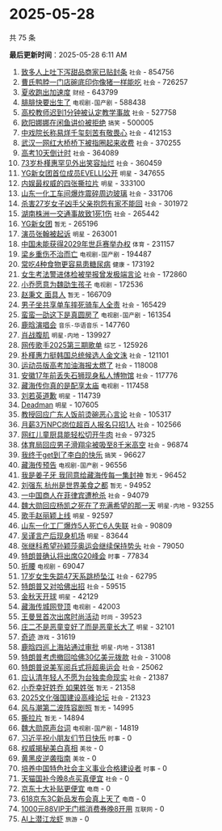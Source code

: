 # 2025-05-28

共 75 条


<!-- BEGIN -->

**最后更新时间**：2025-05-28 6:11 AM
1. [致多人上吐下泻甜品商家已贴封条](https://m.weibo.cn/search?containerid=100103type%3D1%26t%3D10%26q%3D%23%E8%87%B4%E5%A4%9A%E4%BA%BA%E4%B8%8A%E5%90%90%E4%B8%8B%E6%B3%BB%E7%94%9C%E5%93%81%E5%95%86%E5%AE%B6%E5%B7%B2%E8%B4%B4%E5%B0%81%E6%9D%A1%23&stream_entry_id=31&isnewpage=1&extparam=seat%3D1%26pos%3D0%26c_type%3D31%26lcate%3D5001%26stream_entry_id%3D31%26flag%3D1%26dgr%3D0%26realpos%3D1%26filter_type%3Drealtimehot%26q%3D%2523%25E8%2587%25B4%25E5%25A4%259A%25E4%25BA%25BA%25E4%25B8%258A%25E5%2590%2590%25E4%25B8%258B%25E6%25B3%25BB%25E7%2594%259C%25E5%2593%2581%25E5%2595%2586%25E5%25AE%25B6%25E5%25B7%25B2%25E8%25B4%25B4%25E5%25B0%2581%25E6%259D%25A1%2523%26cate%3D5001%26band_rank%3D1%26display_time%3D1748363730%26pre_seqid%3D17483637305600359759371) `社会` - 854756
2. [曹氏鸭脖一门店碗底印你像猪一样能吃](https://m.weibo.cn/search?containerid=100103type%3D1%26t%3D10%26q%3D%23%E6%9B%B9%E6%B0%8F%E9%B8%AD%E8%84%96%E4%B8%80%E9%97%A8%E5%BA%97%E7%A2%97%E5%BA%95%E5%8D%B0%E4%BD%A0%E5%83%8F%E7%8C%AA%E4%B8%80%E6%A0%B7%E8%83%BD%E5%90%83%23&stream_entry_id=31&isnewpage=1&extparam=seat%3D1%26pos%3D1%26c_type%3D31%26lcate%3D5001%26stream_entry_id%3D31%26flag%3D2%26dgr%3D0%26realpos%3D2%26filter_type%3Drealtimehot%26q%3D%2523%25E6%259B%25B9%25E6%25B0%258F%25E9%25B8%25AD%25E8%2584%2596%25E4%25B8%2580%25E9%2597%25A8%25E5%25BA%2597%25E7%25A2%2597%25E5%25BA%2595%25E5%258D%25B0%25E4%25BD%25A0%25E5%2583%258F%25E7%258C%25AA%25E4%25B8%2580%25E6%25A0%25B7%25E8%2583%25BD%25E5%2590%2583%2523%26cate%3D5001%26band_rank%3D2%26display_time%3D1748363730%26pre_seqid%3D17483637305600359759371) `社会` - 726257
3. [夏收跑出加速度](https://m.weibo.cn/search?containerid=100103type%3D1%26t%3D10%26q%3D%23%E5%A4%8F%E6%94%B6%E8%B7%91%E5%87%BA%E5%8A%A0%E9%80%9F%E5%BA%A6%23&stream_entry_id=31&isnewpage=1&extparam=seat%3D1%26pos%3D2%26c_type%3D31%26lcate%3D5001%26stream_entry_id%3D31%26flag%3D0%26dgr%3D0%26realpos%3D3%26filter_type%3Drealtimehot%26q%3D%2523%25E5%25A4%258F%25E6%2594%25B6%25E8%25B7%2591%25E5%2587%25BA%25E5%258A%25A0%25E9%2580%259F%25E5%25BA%25A6%2523%26cate%3D5001%26band_rank%3D3%26display_time%3D1748363730%26pre_seqid%3D17483637305600359759371) `财经` - 643799
4. [腓腓快要出生了](https://m.weibo.cn/search?containerid=100103type%3D1%26t%3D10%26q%3D%E8%85%93%E8%85%93%E5%BF%AB%E8%A6%81%E5%87%BA%E7%94%9F%E4%BA%86&stream_entry_id=31&isnewpage=1&extparam=seat%3D1%26pos%3D4%26c_type%3D31%26lcate%3D5001%26stream_entry_id%3D31%26flag%3D1%26dgr%3D0%26realpos%3D4%26filter_type%3Drealtimehot%26q%3D%25E8%2585%2593%25E8%2585%2593%25E5%25BF%25AB%25E8%25A6%2581%25E5%2587%25BA%25E7%2594%259F%25E4%25BA%2586%26cate%3D5001%26band_rank%3D4%26display_time%3D1748363730%26pre_seqid%3D17483637305600359759371) `电视剧-国产剧` - 588438
5. [高校教师迟到1分钟被认定教学事故](https://m.weibo.cn/search?containerid=100103type%3D1%26t%3D10%26q%3D%23%E9%AB%98%E6%A0%A1%E6%95%99%E5%B8%88%E8%BF%9F%E5%88%B01%E5%88%86%E9%92%9F%E8%A2%AB%E8%AE%A4%E5%AE%9A%E6%95%99%E5%AD%A6%E4%BA%8B%E6%95%85%23&stream_entry_id=31&isnewpage=1&extparam=seat%3D1%26pos%3D5%26c_type%3D31%26lcate%3D5001%26stream_entry_id%3D31%26flag%3D2%26dgr%3D0%26realpos%3D5%26filter_type%3Drealtimehot%26q%3D%2523%25E9%25AB%2598%25E6%25A0%25A1%25E6%2595%2599%25E5%25B8%2588%25E8%25BF%259F%25E5%2588%25B01%25E5%2588%2586%25E9%2592%259F%25E8%25A2%25AB%25E8%25AE%25A4%25E5%25AE%259A%25E6%2595%2599%25E5%25AD%25A6%25E4%25BA%258B%25E6%2595%2585%2523%26cate%3D5001%26band_rank%3D5%26display_time%3D1748363730%26pre_seqid%3D17483637305600359759371) `社会` - 527758
6. [欧阳娜娜在闲鱼讲价被拒绝](https://m.weibo.cn/search?containerid=100103type%3D1%26t%3D10%26q%3D%23%E6%AC%A7%E9%98%B3%E5%A8%9C%E5%A8%9C%E5%9C%A8%E9%97%B2%E9%B1%BC%E8%AE%B2%E4%BB%B7%E8%A2%AB%E6%8B%92%E7%BB%9D%23&stream_entry_id=31&isnewpage=1&extparam=seat%3D1%26pos%3D6%26c_type%3D31%26lcate%3D5001%26stream_entry_id%3D31%26flag%3D2%26dgr%3D0%26realpos%3D6%26filter_type%3Drealtimehot%26q%3D%2523%25E6%25AC%25A7%25E9%2598%25B3%25E5%25A8%259C%25E5%25A8%259C%25E5%259C%25A8%25E9%2597%25B2%25E9%25B1%25BC%25E8%25AE%25B2%25E4%25BB%25B7%25E8%25A2%25AB%25E6%258B%2592%25E7%25BB%259D%2523%26cate%3D5001%26band_rank%3D6%26display_time%3D1748363730%26pre_seqid%3D17483637305600359759371) `搞笑` - 500005
7. [中戏院长称易烊千玺刻苦有敬畏心](https://m.weibo.cn/search?containerid=100103type%3D1%26t%3D10%26q%3D%23%E4%B8%AD%E6%88%8F%E9%99%A2%E9%95%BF%E7%A7%B0%E6%98%93%E7%83%8A%E5%8D%83%E7%8E%BA%E5%88%BB%E8%8B%A6%E6%9C%89%E6%95%AC%E7%95%8F%E5%BF%83%23&stream_entry_id=31&isnewpage=1&extparam=seat%3D1%26pos%3D7%26c_type%3D31%26lcate%3D5001%26stream_entry_id%3D31%26flag%3D1%26dgr%3D0%26realpos%3D7%26filter_type%3Drealtimehot%26q%3D%2523%25E4%25B8%25AD%25E6%2588%258F%25E9%2599%25A2%25E9%2595%25BF%25E7%25A7%25B0%25E6%2598%2593%25E7%2583%258A%25E5%258D%2583%25E7%258E%25BA%25E5%2588%25BB%25E8%258B%25A6%25E6%259C%2589%25E6%2595%25AC%25E7%2595%258F%25E5%25BF%2583%2523%26cate%3D5001%26band_rank%3D7%26display_time%3D1748363730%26pre_seqid%3D17483637305600359759371) `社会` - 412153
8. [武汉一网红大桥桥下被指圈起来收费](https://m.weibo.cn/search?containerid=100103type%3D1%26t%3D10%26q%3D%23%E6%AD%A6%E6%B1%89%E4%B8%80%E7%BD%91%E7%BA%A2%E5%A4%A7%E6%A1%A5%E6%A1%A5%E4%B8%8B%E8%A2%AB%E6%8C%87%E5%9C%88%E8%B5%B7%E6%9D%A5%E6%94%B6%E8%B4%B9%23&stream_entry_id=31&isnewpage=1&extparam=seat%3D1%26pos%3D8%26c_type%3D31%26lcate%3D5001%26stream_entry_id%3D31%26flag%3D1%26dgr%3D0%26realpos%3D8%26filter_type%3Drealtimehot%26q%3D%2523%25E6%25AD%25A6%25E6%25B1%2589%25E4%25B8%2580%25E7%25BD%2591%25E7%25BA%25A2%25E5%25A4%25A7%25E6%25A1%25A5%25E6%25A1%25A5%25E4%25B8%258B%25E8%25A2%25AB%25E6%258C%2587%25E5%259C%2588%25E8%25B5%25B7%25E6%259D%25A5%25E6%2594%25B6%25E8%25B4%25B9%2523%26cate%3D5001%26band_rank%3D8%26display_time%3D1748363730%26pre_seqid%3D17483637305600359759371) `社会` - 370255
9. [高考10天倒计时](https://m.weibo.cn/search?containerid=100103type%3D1%26t%3D10%26q%3D%23%E9%AB%98%E8%80%8310%E5%A4%A9%E5%80%92%E8%AE%A1%E6%97%B6%23&stream_entry_id=31&isnewpage=1&extparam=seat%3D1%26pos%3D9%26c_type%3D31%26lcate%3D5001%26stream_entry_id%3D31%26flag%3D1%26dgr%3D0%26realpos%3D9%26filter_type%3Drealtimehot%26q%3D%2523%25E9%25AB%2598%25E8%2580%258310%25E5%25A4%25A9%25E5%2580%2592%25E8%25AE%25A1%25E6%2597%25B6%2523%26cate%3D5001%26band_rank%3D9%26display_time%3D1748363730%26pre_seqid%3D17483637305600359759371) `社会` - 364089
10. [73岁朴槿惠罕见外出笑容灿烂](https://m.weibo.cn/search?containerid=100103type%3D1%26t%3D10%26q%3D%2373%E5%B2%81%E6%9C%B4%E6%A7%BF%E6%83%A0%E7%BD%95%E8%A7%81%E5%A4%96%E5%87%BA%E7%AC%91%E5%AE%B9%E7%81%BF%E7%83%82%23&stream_entry_id=31&isnewpage=1&extparam=seat%3D1%26pos%3D10%26c_type%3D31%26lcate%3D5001%26stream_entry_id%3D31%26flag%3D1%26dgr%3D0%26realpos%3D10%26filter_type%3Drealtimehot%26q%3D%252373%25E5%25B2%2581%25E6%259C%25B4%25E6%25A7%25BF%25E6%2583%25A0%25E7%25BD%2595%25E8%25A7%2581%25E5%25A4%2596%25E5%2587%25BA%25E7%25AC%2591%25E5%25AE%25B9%25E7%2581%25BF%25E7%2583%2582%2523%26cate%3D5001%26band_rank%3D10%26display_time%3D1748363730%26pre_seqid%3D17483637305600359759371) `社会` - 360459
11. [YG新女团首位成员EVELLI公开](https://m.weibo.cn/search?containerid=100103type%3D1%26t%3D10%26q%3D%23YG%E6%96%B0%E5%A5%B3%E5%9B%A2%E9%A6%96%E4%BD%8D%E6%88%90%E5%91%98EVELLI%E5%85%AC%E5%BC%80%23&stream_entry_id=31&isnewpage=1&extparam=seat%3D1%26pos%3D11%26c_type%3D31%26lcate%3D5001%26stream_entry_id%3D31%26flag%3D1%26dgr%3D0%26realpos%3D11%26filter_type%3Drealtimehot%26q%3D%2523YG%25E6%2596%25B0%25E5%25A5%25B3%25E5%259B%25A2%25E9%25A6%2596%25E4%25BD%258D%25E6%2588%2590%25E5%2591%2598EVELLI%25E5%2585%25AC%25E5%25BC%2580%2523%26cate%3D5001%26band_rank%3D11%26display_time%3D1748363730%26pre_seqid%3D17483637305600359759371) `明星` - 347655
12. [内娱最权威的四张撕拉片](https://m.weibo.cn/search?containerid=100103type%3D1%26t%3D10%26q%3D%23%E5%86%85%E5%A8%B1%E6%9C%80%E6%9D%83%E5%A8%81%E7%9A%84%E5%9B%9B%E5%BC%A0%E6%92%95%E6%8B%89%E7%89%87%23&stream_entry_id=31&isnewpage=1&extparam=seat%3D1%26pos%3D12%26c_type%3D31%26lcate%3D5001%26stream_entry_id%3D31%26flag%3D2%26dgr%3D0%26realpos%3D12%26filter_type%3Drealtimehot%26q%3D%2523%25E5%2586%2585%25E5%25A8%25B1%25E6%259C%2580%25E6%259D%2583%25E5%25A8%2581%25E7%259A%2584%25E5%259B%259B%25E5%25BC%25A0%25E6%2592%2595%25E6%258B%2589%25E7%2589%2587%2523%26cate%3D5001%26band_rank%3D12%26display_time%3D1748363730%26pre_seqid%3D17483637305600359759371) `明星` - 333100
13. [山东一化工车间爆炸震碎周边玻璃](https://m.weibo.cn/search?containerid=100103type%3D1%26t%3D10%26q%3D%23%E5%B1%B1%E4%B8%9C%E4%B8%80%E5%8C%96%E5%B7%A5%E8%BD%A6%E9%97%B4%E7%88%86%E7%82%B8%E9%9C%87%E7%A2%8E%E5%91%A8%E8%BE%B9%E7%8E%BB%E7%92%83%23&stream_entry_id=31&isnewpage=1&extparam=seat%3D1%26pos%3D13%26c_type%3D31%26lcate%3D5001%26stream_entry_id%3D31%26flag%3D0%26dgr%3D0%26realpos%3D13%26filter_type%3Drealtimehot%26q%3D%2523%25E5%25B1%25B1%25E4%25B8%259C%25E4%25B8%2580%25E5%258C%2596%25E5%25B7%25A5%25E8%25BD%25A6%25E9%2597%25B4%25E7%2588%2586%25E7%2582%25B8%25E9%259C%2587%25E7%25A2%258E%25E5%2591%25A8%25E8%25BE%25B9%25E7%258E%25BB%25E7%2592%2583%2523%26cate%3D5001%26band_rank%3D13%26display_time%3D1748363730%26pre_seqid%3D17483637305600359759371) `社会` - 331706
14. [杀害27岁女子凶手父亲抱怨有家不能回](https://m.weibo.cn/search?containerid=100103type%3D1%26t%3D10%26q%3D%23%E6%9D%80%E5%AE%B327%E5%B2%81%E5%A5%B3%E5%AD%90%E5%87%B6%E6%89%8B%E7%88%B6%E4%BA%B2%E6%8A%B1%E6%80%A8%E6%9C%89%E5%AE%B6%E4%B8%8D%E8%83%BD%E5%9B%9E%23&stream_entry_id=31&isnewpage=1&extparam=seat%3D1%26pos%3D14%26c_type%3D31%26lcate%3D5001%26stream_entry_id%3D31%26flag%3D0%26dgr%3D0%26realpos%3D14%26filter_type%3Drealtimehot%26q%3D%2523%25E6%259D%2580%25E5%25AE%25B327%25E5%25B2%2581%25E5%25A5%25B3%25E5%25AD%2590%25E5%2587%25B6%25E6%2589%258B%25E7%2588%25B6%25E4%25BA%25B2%25E6%258A%25B1%25E6%2580%25A8%25E6%259C%2589%25E5%25AE%25B6%25E4%25B8%258D%25E8%2583%25BD%25E5%259B%259E%2523%26cate%3D5001%26band_rank%3D14%26display_time%3D1748363730%26pre_seqid%3D17483637305600359759371) `社会` - 301972
15. [湖南株洲一交通事故致1死1伤](https://m.weibo.cn/search?containerid=100103type%3D1%26t%3D10%26q%3D%23%E6%B9%96%E5%8D%97%E6%A0%AA%E6%B4%B2%E4%B8%80%E4%BA%A4%E9%80%9A%E4%BA%8B%E6%95%85%E8%87%B41%E6%AD%BB1%E4%BC%A4%23&stream_entry_id=31&isnewpage=1&extparam=seat%3D1%26pos%3D15%26c_type%3D31%26lcate%3D5001%26stream_entry_id%3D31%26flag%3D1%26dgr%3D0%26realpos%3D15%26filter_type%3Drealtimehot%26q%3D%2523%25E6%25B9%2596%25E5%258D%2597%25E6%25A0%25AA%25E6%25B4%25B2%25E4%25B8%2580%25E4%25BA%25A4%25E9%2580%259A%25E4%25BA%258B%25E6%2595%2585%25E8%2587%25B41%25E6%25AD%25BB1%25E4%25BC%25A4%2523%26cate%3D5001%26band_rank%3D15%26display_time%3D1748363730%26pre_seqid%3D17483637305600359759371) `社会` - 265442
16. [YG新女团](https://m.weibo.cn/search?containerid=100103type%3D1%26t%3D10%26q%3DYG%E6%96%B0%E5%A5%B3%E5%9B%A2&stream_entry_id=31&isnewpage=1&extparam=seat%3D1%26pos%3D16%26c_type%3D31%26lcate%3D5001%26stream_entry_id%3D31%26flag%3D1%26dgr%3D0%26realpos%3D16%26filter_type%3Drealtimehot%26q%3DYG%25E6%2596%25B0%25E5%25A5%25B3%25E5%259B%25A2%26cate%3D5001%26band_rank%3D16%26display_time%3D1748363730%26pre_seqid%3D17483637305600359759371) `暂无` - 265196
17. [演员张翰被起诉](https://m.weibo.cn/search?containerid=100103type%3D1%26t%3D10%26q%3D%23%E6%BC%94%E5%91%98%E5%BC%A0%E7%BF%B0%E8%A2%AB%E8%B5%B7%E8%AF%89%23&stream_entry_id=31&isnewpage=1&extparam=seat%3D1%26pos%3D17%26c_type%3D31%26lcate%3D5001%26stream_entry_id%3D31%26flag%3D2%26dgr%3D0%26realpos%3D17%26filter_type%3Drealtimehot%26q%3D%2523%25E6%25BC%2594%25E5%2591%2598%25E5%25BC%25A0%25E7%25BF%25B0%25E8%25A2%25AB%25E8%25B5%25B7%25E8%25AF%2589%2523%26cate%3D5001%26band_rank%3D17%26display_time%3D1748363730%26pre_seqid%3D17483637305600359759371) `明星` - 263001
18. [中国未能获得2029年世乒赛举办权](https://m.weibo.cn/search?containerid=100103type%3D1%26t%3D10%26q%3D%23%E4%B8%AD%E5%9B%BD%E6%9C%AA%E8%83%BD%E8%8E%B7%E5%BE%972029%E5%B9%B4%E4%B8%96%E4%B9%92%E8%B5%9B%E4%B8%BE%E5%8A%9E%E6%9D%83%23&stream_entry_id=31&isnewpage=1&extparam=seat%3D1%26pos%3D18%26c_type%3D31%26lcate%3D5001%26stream_entry_id%3D31%26flag%3D0%26dgr%3D0%26realpos%3D18%26filter_type%3Drealtimehot%26q%3D%2523%25E4%25B8%25AD%25E5%259B%25BD%25E6%259C%25AA%25E8%2583%25BD%25E8%258E%25B7%25E5%25BE%25972029%25E5%25B9%25B4%25E4%25B8%2596%25E4%25B9%2592%25E8%25B5%259B%25E4%25B8%25BE%25E5%258A%259E%25E6%259D%2583%2523%26cate%3D5001%26band_rank%3D18%26display_time%3D1748363730%26pre_seqid%3D17483637305600359759371) `体育` - 231157
19. [梁乡重伤不治而亡](https://m.weibo.cn/search?containerid=100103type%3D1%26t%3D10%26q%3D%23%E6%A2%81%E4%B9%A1%E9%87%8D%E4%BC%A4%E4%B8%8D%E6%B2%BB%E8%80%8C%E4%BA%A1%23&stream_entry_id=31&isnewpage=1&extparam=seat%3D1%26pos%3D19%26c_type%3D31%26lcate%3D5001%26stream_entry_id%3D31%26flag%3D0%26dgr%3D0%26realpos%3D19%26filter_type%3Drealtimehot%26q%3D%2523%25E6%25A2%2581%25E4%25B9%25A1%25E9%2587%258D%25E4%25BC%25A4%25E4%25B8%258D%25E6%25B2%25BB%25E8%2580%258C%25E4%25BA%25A1%2523%26cate%3D5001%26band_rank%3D19%26display_time%3D1748363730%26pre_seqid%3D17483637305600359759371) `电视剧-国产剧` - 194487
20. [常吃4种食物更容易患糖尿病](https://m.weibo.cn/search?containerid=100103type%3D1%26t%3D10%26q%3D%23%E5%B8%B8%E5%90%834%E7%A7%8D%E9%A3%9F%E7%89%A9%E6%9B%B4%E5%AE%B9%E6%98%93%E6%82%A3%E7%B3%96%E5%B0%BF%E7%97%85%23&stream_entry_id=31&isnewpage=1&extparam=seat%3D1%26pos%3D20%26c_type%3D31%26lcate%3D5001%26stream_entry_id%3D31%26flag%3D1%26dgr%3D0%26realpos%3D20%26filter_type%3Drealtimehot%26q%3D%2523%25E5%25B8%25B8%25E5%2590%25834%25E7%25A7%258D%25E9%25A3%259F%25E7%2589%25A9%25E6%259B%25B4%25E5%25AE%25B9%25E6%2598%2593%25E6%2582%25A3%25E7%25B3%2596%25E5%25B0%25BF%25E7%2597%2585%2523%26cate%3D5001%26band_rank%3D20%26display_time%3D1748363730%26pre_seqid%3D17483637305600359759371) `健康` - 173192
21. [女生考法警进体检被举报曾发极端言论](https://m.weibo.cn/search?containerid=100103type%3D1%26t%3D10%26q%3D%23%E5%A5%B3%E7%94%9F%E8%80%83%E6%B3%95%E8%AD%A6%E8%BF%9B%E4%BD%93%E6%A3%80%E8%A2%AB%E4%B8%BE%E6%8A%A5%E6%9B%BE%E5%8F%91%E6%9E%81%E7%AB%AF%E8%A8%80%E8%AE%BA%23&stream_entry_id=31&isnewpage=1&extparam=seat%3D1%26pos%3D21%26c_type%3D31%26lcate%3D5001%26stream_entry_id%3D31%26flag%3D0%26dgr%3D0%26realpos%3D21%26filter_type%3Drealtimehot%26q%3D%2523%25E5%25A5%25B3%25E7%2594%259F%25E8%2580%2583%25E6%25B3%2595%25E8%25AD%25A6%25E8%25BF%259B%25E4%25BD%2593%25E6%25A3%2580%25E8%25A2%25AB%25E4%25B8%25BE%25E6%258A%25A5%25E6%259B%25BE%25E5%258F%2591%25E6%259E%2581%25E7%25AB%25AF%25E8%25A8%2580%25E8%25AE%25BA%2523%26cate%3D5001%26band_rank%3D21%26display_time%3D1748363730%26pre_seqid%3D17483637305600359759371) `社会` - 172860
22. [小乔愿意为魏劭生孩子](https://m.weibo.cn/search?containerid=100103type%3D1%26t%3D10%26q%3D%23%E5%B0%8F%E4%B9%94%E6%84%BF%E6%84%8F%E4%B8%BA%E9%AD%8F%E5%8A%AD%E7%94%9F%E5%AD%A9%E5%AD%90%23&stream_entry_id=31&isnewpage=1&extparam=seat%3D1%26pos%3D22%26c_type%3D31%26lcate%3D5001%26stream_entry_id%3D31%26flag%3D0%26dgr%3D0%26realpos%3D22%26filter_type%3Drealtimehot%26q%3D%2523%25E5%25B0%258F%25E4%25B9%2594%25E6%2584%25BF%25E6%2584%258F%25E4%25B8%25BA%25E9%25AD%258F%25E5%258A%25AD%25E7%2594%259F%25E5%25AD%25A9%25E5%25AD%2590%2523%26cate%3D5001%26band_rank%3D22%26display_time%3D1748363730%26pre_seqid%3D17483637305600359759371) `电视剧` - 172536
23. [赵秉文 面具人](https://m.weibo.cn/search?containerid=100103type%3D1%26t%3D10%26q%3D%E8%B5%B5%E7%A7%89%E6%96%87+%E9%9D%A2%E5%85%B7%E4%BA%BA&stream_entry_id=31&isnewpage=1&extparam=seat%3D1%26pos%3D23%26c_type%3D31%26lcate%3D5001%26stream_entry_id%3D31%26flag%3D0%26dgr%3D0%26realpos%3D23%26filter_type%3Drealtimehot%26q%3D%25E8%25B5%25B5%25E7%25A7%2589%25E6%2596%2587%2520%25E9%259D%25A2%25E5%2585%25B7%25E4%25BA%25BA%26cate%3D5001%26band_rank%3D23%26display_time%3D1748363730%26pre_seqid%3D17483637305600359759371) `暂无` - 166709
24. [男子坐共享单车摔死骑车人全责](https://m.weibo.cn/search?containerid=100103type%3D1%26t%3D10%26q%3D%23%E7%94%B7%E5%AD%90%E5%9D%90%E5%85%B1%E4%BA%AB%E5%8D%95%E8%BD%A6%E6%91%94%E6%AD%BB%E9%AA%91%E8%BD%A6%E4%BA%BA%E5%85%A8%E8%B4%A3%23&stream_entry_id=31&isnewpage=1&extparam=seat%3D1%26pos%3D24%26c_type%3D31%26lcate%3D5001%26stream_entry_id%3D31%26flag%3D0%26dgr%3D0%26realpos%3D24%26filter_type%3Drealtimehot%26q%3D%2523%25E7%2594%25B7%25E5%25AD%2590%25E5%259D%2590%25E5%2585%25B1%25E4%25BA%25AB%25E5%258D%2595%25E8%25BD%25A6%25E6%2591%2594%25E6%25AD%25BB%25E9%25AA%2591%25E8%25BD%25A6%25E4%25BA%25BA%25E5%2585%25A8%25E8%25B4%25A3%2523%26cate%3D5001%26band_rank%3D24%26display_time%3D1748363730%26pre_seqid%3D17483637305600359759371) `社会` - 165429
25. [蛮蛮一劭这下是真圆房了](https://m.weibo.cn/search?containerid=100103type%3D1%26t%3D10%26q%3D%23%E8%9B%AE%E8%9B%AE%E4%B8%80%E5%8A%AD%E8%BF%99%E4%B8%8B%E6%98%AF%E7%9C%9F%E5%9C%86%E6%88%BF%E4%BA%86%23&stream_entry_id=31&isnewpage=1&extparam=seat%3D1%26pos%3D25%26c_type%3D31%26lcate%3D5001%26stream_entry_id%3D31%26flag%3D1%26dgr%3D0%26realpos%3D25%26filter_type%3Drealtimehot%26q%3D%2523%25E8%259B%25AE%25E8%259B%25AE%25E4%25B8%2580%25E5%258A%25AD%25E8%25BF%2599%25E4%25B8%258B%25E6%2598%25AF%25E7%259C%259F%25E5%259C%2586%25E6%2588%25BF%25E4%25BA%2586%2523%26cate%3D5001%26band_rank%3D25%26display_time%3D1748363730%26pre_seqid%3D17483637305600359759371) `电视剧-国产剧` - 161354
26. [鹿晗演唱会](https://m.weibo.cn/search?containerid=100103type%3D1%26t%3D10%26q%3D%23%E9%B9%BF%E6%99%97%E6%BC%94%E5%94%B1%E4%BC%9A%23&stream_entry_id=31&isnewpage=1&extparam=seat%3D1%26pos%3D26%26c_type%3D31%26lcate%3D5001%26stream_entry_id%3D31%26flag%3D0%26dgr%3D0%26realpos%3D26%26filter_type%3Drealtimehot%26q%3D%2523%25E9%25B9%25BF%25E6%2599%2597%25E6%25BC%2594%25E5%2594%25B1%25E4%25BC%259A%2523%26cate%3D5001%26band_rank%3D26%26display_time%3D1748363730%26pre_seqid%3D17483637305600359759371) `音乐-华语音乐` - 147760
27. [肖战腹肌](https://m.weibo.cn/search?containerid=100103type%3D1%26t%3D10%26q%3D%E8%82%96%E6%88%98%E8%85%B9%E8%82%8C&stream_entry_id=31&isnewpage=1&extparam=seat%3D1%26pos%3D27%26c_type%3D31%26lcate%3D5001%26stream_entry_id%3D31%26flag%3D0%26dgr%3D0%26realpos%3D27%26filter_type%3Drealtimehot%26q%3D%25E8%2582%2596%25E6%2588%2598%25E8%2585%25B9%25E8%2582%258C%26cate%3D5001%26band_rank%3D27%26display_time%3D1748363730%26pre_seqid%3D17483637305600359759371) `明星-内地` - 139927
28. [网传歌手2025第三期歌单](https://m.weibo.cn/search?containerid=100103type%3D1%26t%3D10%26q%3D%23%E7%BD%91%E4%BC%A0%E6%AD%8C%E6%89%8B2025%E7%AC%AC%E4%B8%89%E6%9C%9F%E6%AD%8C%E5%8D%95%23&stream_entry_id=31&isnewpage=1&extparam=seat%3D1%26pos%3D28%26c_type%3D31%26lcate%3D5001%26stream_entry_id%3D31%26flag%3D0%26dgr%3D0%26realpos%3D28%26filter_type%3Drealtimehot%26q%3D%2523%25E7%25BD%2591%25E4%25BC%25A0%25E6%25AD%258C%25E6%2589%258B2025%25E7%25AC%25AC%25E4%25B8%2589%25E6%259C%259F%25E6%25AD%258C%25E5%258D%2595%2523%26cate%3D5001%26band_rank%3D28%26display_time%3D1748363730%26pre_seqid%3D17483637305600359759371) `综艺` - 125926
29. [朴槿惠力挺韩国总统候选人金文洙](https://m.weibo.cn/search?containerid=100103type%3D1%26t%3D10%26q%3D%23%E6%9C%B4%E6%A7%BF%E6%83%A0%E5%8A%9B%E6%8C%BA%E9%9F%A9%E5%9B%BD%E6%80%BB%E7%BB%9F%E5%80%99%E9%80%89%E4%BA%BA%E9%87%91%E6%96%87%E6%B4%99%23&stream_entry_id=31&isnewpage=1&extparam=seat%3D1%26pos%3D29%26c_type%3D31%26lcate%3D5001%26stream_entry_id%3D31%26flag%3D0%26dgr%3D0%26realpos%3D29%26filter_type%3Drealtimehot%26q%3D%2523%25E6%259C%25B4%25E6%25A7%25BF%25E6%2583%25A0%25E5%258A%259B%25E6%258C%25BA%25E9%259F%25A9%25E5%259B%25BD%25E6%2580%25BB%25E7%25BB%259F%25E5%2580%2599%25E9%2580%2589%25E4%25BA%25BA%25E9%2587%2591%25E6%2596%2587%25E6%25B4%2599%2523%26cate%3D5001%26band_rank%3D29%26display_time%3D1748363730%26pre_seqid%3D17483637305600359759371) `社会` - 121101
30. [运动员版高考加油海报太燃了](https://m.weibo.cn/search?containerid=100103type%3D1%26t%3D10%26q%3D%23%E8%BF%90%E5%8A%A8%E5%91%98%E7%89%88%E9%AB%98%E8%80%83%E5%8A%A0%E6%B2%B9%E6%B5%B7%E6%8A%A5%E5%A4%AA%E7%87%83%E4%BA%86%23&stream_entry_id=31&isnewpage=1&extparam=seat%3D1%26pos%3D30%26c_type%3D31%26lcate%3D5001%26stream_entry_id%3D31%26flag%3D0%26dgr%3D0%26realpos%3D30%26filter_type%3Drealtimehot%26q%3D%2523%25E8%25BF%2590%25E5%258A%25A8%25E5%2591%2598%25E7%2589%2588%25E9%25AB%2598%25E8%2580%2583%25E5%258A%25A0%25E6%25B2%25B9%25E6%25B5%25B7%25E6%258A%25A5%25E5%25A4%25AA%25E7%2587%2583%25E4%25BA%2586%2523%26cate%3D5001%26band_rank%3D30%26display_time%3D1748363730%26pre_seqid%3D17483637305600359759371) `社会` - 118008
31. [安徽17年前丢失石狮现身私人博物馆](https://m.weibo.cn/search?containerid=100103type%3D1%26t%3D10%26q%3D%23%E5%AE%89%E5%BE%BD17%E5%B9%B4%E5%89%8D%E4%B8%A2%E5%A4%B1%E7%9F%B3%E7%8B%AE%E7%8E%B0%E8%BA%AB%E7%A7%81%E4%BA%BA%E5%8D%9A%E7%89%A9%E9%A6%86%23&stream_entry_id=31&isnewpage=1&extparam=seat%3D1%26pos%3D33%26c_type%3D31%26lcate%3D5001%26stream_entry_id%3D31%26flag%3D1%26dgr%3D0%26realpos%3D33%26filter_type%3Drealtimehot%26q%3D%2523%25E5%25AE%2589%25E5%25BE%25BD17%25E5%25B9%25B4%25E5%2589%258D%25E4%25B8%25A2%25E5%25A4%25B1%25E7%259F%25B3%25E7%258B%25AE%25E7%258E%25B0%25E8%25BA%25AB%25E7%25A7%2581%25E4%25BA%25BA%25E5%258D%259A%25E7%2589%25A9%25E9%25A6%2586%2523%26cate%3D5001%26band_rank%3D33%26display_time%3D1748363730%26pre_seqid%3D17483637305600359759371) `社会` - 117776
32. [藏海传你真的是配享太庙](https://m.weibo.cn/search?containerid=100103type%3D1%26t%3D10%26q%3D%23%E8%97%8F%E6%B5%B7%E4%BC%A0%E4%BD%A0%E7%9C%9F%E7%9A%84%E6%98%AF%E9%85%8D%E4%BA%AB%E5%A4%AA%E5%BA%99%23&stream_entry_id=31&isnewpage=1&extparam=seat%3D1%26pos%3D31%26c_type%3D31%26lcate%3D5001%26stream_entry_id%3D31%26flag%3D1%26dgr%3D0%26realpos%3D31%26filter_type%3Drealtimehot%26q%3D%2523%25E8%2597%258F%25E6%25B5%25B7%25E4%25BC%25A0%25E4%25BD%25A0%25E7%259C%259F%25E7%259A%2584%25E6%2598%25AF%25E9%2585%258D%25E4%25BA%25AB%25E5%25A4%25AA%25E5%25BA%2599%2523%26cate%3D5001%26band_rank%3D31%26display_time%3D1748363730%26pre_seqid%3D17483637305600359759371) `电视剧` - 117458
33. [刘若英道歉](https://m.weibo.cn/search?containerid=100103type%3D1%26t%3D10%26q%3D%23%E5%88%98%E8%8B%A5%E8%8B%B1%E9%81%93%E6%AD%89%23&stream_entry_id=31&isnewpage=1&extparam=seat%3D1%26pos%3D32%26c_type%3D31%26lcate%3D5001%26stream_entry_id%3D31%26flag%3D0%26dgr%3D0%26realpos%3D32%26filter_type%3Drealtimehot%26q%3D%2523%25E5%2588%2598%25E8%258B%25A5%25E8%258B%25B1%25E9%2581%2593%25E6%25AD%2589%2523%26cate%3D5001%26band_rank%3D32%26display_time%3D1748363730%26pre_seqid%3D17483637305600359759371) `明星` - 114739
34. [Deadman](https://m.weibo.cn/search?containerid=100103type%3D1%26t%3D10%26q%3D%23Deadman%23&stream_entry_id=31&isnewpage=1&extparam=seat%3D1%26pos%3D34%26c_type%3D31%26lcate%3D5001%26stream_entry_id%3D31%26flag%3D1%26dgr%3D0%26realpos%3D34%26filter_type%3Drealtimehot%26q%3D%2523Deadman%2523%26cate%3D5001%26band_rank%3D34%26display_time%3D1748363730%26pre_seqid%3D17483637305600359759371) `明星` - 107605
35. [教授回应广东人饭前烫碗恶心言论](https://m.weibo.cn/search?containerid=100103type%3D1%26t%3D10%26q%3D%23%E6%95%99%E6%8E%88%E5%9B%9E%E5%BA%94%E5%B9%BF%E4%B8%9C%E4%BA%BA%E9%A5%AD%E5%89%8D%E7%83%AB%E7%A2%97%E6%81%B6%E5%BF%83%E8%A8%80%E8%AE%BA%23&stream_entry_id=31&isnewpage=1&extparam=seat%3D1%26pos%3D35%26c_type%3D31%26lcate%3D5001%26stream_entry_id%3D31%26flag%3D0%26dgr%3D0%26realpos%3D35%26filter_type%3Drealtimehot%26q%3D%2523%25E6%2595%2599%25E6%258E%2588%25E5%259B%259E%25E5%25BA%2594%25E5%25B9%25BF%25E4%25B8%259C%25E4%25BA%25BA%25E9%25A5%25AD%25E5%2589%258D%25E7%2583%25AB%25E7%25A2%2597%25E6%2581%25B6%25E5%25BF%2583%25E8%25A8%2580%25E8%25AE%25BA%2523%26cate%3D5001%26band_rank%3D35%26display_time%3D1748363730%26pre_seqid%3D17483637305600359759371) `社会` - 105317
36. [月薪3万NPC岗位超百人报名只招1人](https://m.weibo.cn/search?containerid=100103type%3D1%26t%3D10%26q%3D%23%E6%9C%88%E8%96%AA3%E4%B8%87NPC%E5%B2%97%E4%BD%8D%E8%B6%85%E7%99%BE%E4%BA%BA%E6%8A%A5%E5%90%8D%E5%8F%AA%E6%8B%9B1%E4%BA%BA%23&stream_entry_id=31&isnewpage=1&extparam=seat%3D1%26pos%3D36%26c_type%3D31%26lcate%3D5001%26stream_entry_id%3D31%26flag%3D0%26dgr%3D0%26realpos%3D36%26filter_type%3Drealtimehot%26q%3D%2523%25E6%259C%2588%25E8%2596%25AA3%25E4%25B8%2587NPC%25E5%25B2%2597%25E4%25BD%258D%25E8%25B6%2585%25E7%2599%25BE%25E4%25BA%25BA%25E6%258A%25A5%25E5%2590%258D%25E5%258F%25AA%25E6%258B%259B1%25E4%25BA%25BA%2523%26cate%3D5001%26band_rank%3D36%26display_time%3D1748363730%26pre_seqid%3D17483637305600359759371) `社会` - 102566
37. [网红儿童厨具能轻松切开牛肉](https://m.weibo.cn/search?containerid=100103type%3D1%26t%3D10%26q%3D%23%E7%BD%91%E7%BA%A2%E5%84%BF%E7%AB%A5%E5%8E%A8%E5%85%B7%E8%83%BD%E8%BD%BB%E6%9D%BE%E5%88%87%E5%BC%80%E7%89%9B%E8%82%89%23&stream_entry_id=31&isnewpage=1&extparam=seat%3D1%26pos%3D37%26c_type%3D31%26lcate%3D5001%26stream_entry_id%3D31%26flag%3D0%26dgr%3D0%26realpos%3D37%26filter_type%3Drealtimehot%26q%3D%2523%25E7%25BD%2591%25E7%25BA%25A2%25E5%2584%25BF%25E7%25AB%25A5%25E5%258E%25A8%25E5%2585%25B7%25E8%2583%25BD%25E8%25BD%25BB%25E6%259D%25BE%25E5%2588%2587%25E5%25BC%2580%25E7%2589%259B%25E8%2582%2589%2523%26cate%3D5001%26band_rank%3D37%26display_time%3D1748363730%26pre_seqid%3D17483637305600359759371) `社会` - 97325
38. [体育局回应男子滑翔伞被吸至8千米高空](https://m.weibo.cn/search?containerid=100103type%3D1%26t%3D10%26q%3D%23%E4%BD%93%E8%82%B2%E5%B1%80%E5%9B%9E%E5%BA%94%E7%94%B7%E5%AD%90%E6%BB%91%E7%BF%94%E4%BC%9E%E8%A2%AB%E5%90%B8%E8%87%B38%E5%8D%83%E7%B1%B3%E9%AB%98%E7%A9%BA%23&stream_entry_id=31&isnewpage=1&extparam=seat%3D1%26pos%3D38%26c_type%3D31%26lcate%3D5001%26stream_entry_id%3D31%26flag%3D1%26dgr%3D0%26realpos%3D38%26filter_type%3Drealtimehot%26q%3D%2523%25E4%25BD%2593%25E8%2582%25B2%25E5%25B1%2580%25E5%259B%259E%25E5%25BA%2594%25E7%2594%25B7%25E5%25AD%2590%25E6%25BB%2591%25E7%25BF%2594%25E4%25BC%259E%25E8%25A2%25AB%25E5%2590%25B8%25E8%2587%25B38%25E5%258D%2583%25E7%25B1%25B3%25E9%25AB%2598%25E7%25A9%25BA%2523%26cate%3D5001%26band_rank%3D38%26display_time%3D1748363730%26pre_seqid%3D17483637305600359759371) `社会` - 96874
39. [我终于get到了李白的快乐](https://m.weibo.cn/search?containerid=100103type%3D1%26t%3D10%26q%3D%E6%88%91%E7%BB%88%E4%BA%8Eget%E5%88%B0%E4%BA%86%E6%9D%8E%E7%99%BD%E7%9A%84%E5%BF%AB%E4%B9%90&stream_entry_id=31&isnewpage=1&extparam=seat%3D1%26pos%3D39%26c_type%3D31%26lcate%3D5001%26stream_entry_id%3D31%26flag%3D1%26dgr%3D0%26realpos%3D39%26filter_type%3Drealtimehot%26q%3D%25E6%2588%2591%25E7%25BB%2588%25E4%25BA%258Eget%25E5%2588%25B0%25E4%25BA%2586%25E6%259D%258E%25E7%2599%25BD%25E7%259A%2584%25E5%25BF%25AB%25E4%25B9%2590%26cate%3D5001%26band_rank%3D39%26display_time%3D1748363730%26pre_seqid%3D17483637305600359759371) `搞笑` - 96627
40. [藏海传预告](https://m.weibo.cn/search?containerid=100103type%3D1%26t%3D10%26q%3D%E8%97%8F%E6%B5%B7%E4%BC%A0%E9%A2%84%E5%91%8A&stream_entry_id=31&isnewpage=1&extparam=seat%3D1%26pos%3D40%26c_type%3D31%26lcate%3D5001%26stream_entry_id%3D31%26flag%3D1%26dgr%3D0%26realpos%3D40%26filter_type%3Drealtimehot%26q%3D%25E8%2597%258F%25E6%25B5%25B7%25E4%25BC%25A0%25E9%25A2%2584%25E5%2591%258A%26cate%3D5001%26band_rank%3D40%26display_time%3D1748363730%26pre_seqid%3D17483637305600359759371) `电视剧-国产剧` - 96556
41. [我是姜子牙 我同意给藏海传每一集封神](https://m.weibo.cn/search?containerid=100103type%3D1%26t%3D10%26q%3D%E6%88%91%E6%98%AF%E5%A7%9C%E5%AD%90%E7%89%99+%E6%88%91%E5%90%8C%E6%84%8F%E7%BB%99%E8%97%8F%E6%B5%B7%E4%BC%A0%E6%AF%8F%E4%B8%80%E9%9B%86%E5%B0%81%E7%A5%9E&stream_entry_id=31&isnewpage=1&extparam=seat%3D1%26pos%3D41%26c_type%3D31%26lcate%3D5001%26stream_entry_id%3D31%26flag%3D0%26dgr%3D0%26realpos%3D41%26filter_type%3Drealtimehot%26q%3D%25E6%2588%2591%25E6%2598%25AF%25E5%25A7%259C%25E5%25AD%2590%25E7%2589%2599%2520%25E6%2588%2591%25E5%2590%258C%25E6%2584%258F%25E7%25BB%2599%25E8%2597%258F%25E6%25B5%25B7%25E4%25BC%25A0%25E6%25AF%258F%25E4%25B8%2580%25E9%259B%2586%25E5%25B0%2581%25E7%25A5%259E%26cate%3D5001%26band_rank%3D41%26display_time%3D1748363730%26pre_seqid%3D17483637305600359759371) `暂无` - 96452
42. [刘强东 杭州是世界美食之都](https://m.weibo.cn/search?containerid=100103type%3D1%26t%3D10%26q%3D%E5%88%98%E5%BC%BA%E4%B8%9C+%E6%9D%AD%E5%B7%9E%E6%98%AF%E4%B8%96%E7%95%8C%E7%BE%8E%E9%A3%9F%E4%B9%8B%E9%83%BD&stream_entry_id=31&isnewpage=1&extparam=seat%3D1%26pos%3D42%26c_type%3D31%26lcate%3D5001%26stream_entry_id%3D31%26flag%3D0%26dgr%3D0%26realpos%3D42%26filter_type%3Drealtimehot%26q%3D%25E5%2588%2598%25E5%25BC%25BA%25E4%25B8%259C%2520%25E6%259D%25AD%25E5%25B7%259E%25E6%2598%25AF%25E4%25B8%2596%25E7%2595%258C%25E7%25BE%258E%25E9%25A3%259F%25E4%25B9%258B%25E9%2583%25BD%26cate%3D5001%26band_rank%3D42%26display_time%3D1748363730%26pre_seqid%3D17483637305600359759371) `暂无` - 94952
43. [一中国商人在菲律宾遭枪杀](https://m.weibo.cn/search?containerid=100103type%3D1%26t%3D10%26q%3D%23%E4%B8%80%E4%B8%AD%E5%9B%BD%E5%95%86%E4%BA%BA%E5%9C%A8%E8%8F%B2%E5%BE%8B%E5%AE%BE%E9%81%AD%E6%9E%AA%E6%9D%80%23&stream_entry_id=31&isnewpage=1&extparam=seat%3D1%26pos%3D43%26c_type%3D31%26lcate%3D5001%26stream_entry_id%3D31%26flag%3D1%26dgr%3D0%26realpos%3D43%26filter_type%3Drealtimehot%26q%3D%2523%25E4%25B8%2580%25E4%25B8%25AD%25E5%259B%25BD%25E5%2595%2586%25E4%25BA%25BA%25E5%259C%25A8%25E8%258F%25B2%25E5%25BE%258B%25E5%25AE%25BE%25E9%2581%25AD%25E6%259E%25AA%25E6%259D%2580%2523%26cate%3D5001%26band_rank%3D43%26display_time%3D1748363730%26pre_seqid%3D17483637305600359759371) `社会` - 94079
44. [魏大勋回应杨凯之死在了充满希望的那一天](https://m.weibo.cn/search?containerid=100103type%3D1%26t%3D10%26q%3D%23%E9%AD%8F%E5%A4%A7%E5%8B%8B%E5%9B%9E%E5%BA%94%E6%9D%A8%E5%87%AF%E4%B9%8B%E6%AD%BB%E5%9C%A8%E4%BA%86%E5%85%85%E6%BB%A1%E5%B8%8C%E6%9C%9B%E7%9A%84%E9%82%A3%E4%B8%80%E5%A4%A9%23&stream_entry_id=31&isnewpage=1&extparam=seat%3D1%26pos%3D44%26c_type%3D31%26lcate%3D5001%26stream_entry_id%3D31%26flag%3D1%26dgr%3D0%26realpos%3D44%26filter_type%3Drealtimehot%26q%3D%2523%25E9%25AD%258F%25E5%25A4%25A7%25E5%258B%258B%25E5%259B%259E%25E5%25BA%2594%25E6%259D%25A8%25E5%2587%25AF%25E4%25B9%258B%25E6%25AD%25BB%25E5%259C%25A8%25E4%25BA%2586%25E5%2585%2585%25E6%25BB%25A1%25E5%25B8%258C%25E6%259C%259B%25E7%259A%2584%25E9%2582%25A3%25E4%25B8%2580%25E5%25A4%25A9%2523%26cate%3D5001%26band_rank%3D44%26display_time%3D1748363730%26pre_seqid%3D17483637305600359759371) `明星-内地` - 93255
45. [歌手赵丽颖上线](https://m.weibo.cn/search?containerid=100103type%3D1%26t%3D10%26q%3D%23%E6%AD%8C%E6%89%8B%E8%B5%B5%E4%B8%BD%E9%A2%96%E4%B8%8A%E7%BA%BF%23&stream_entry_id=31&isnewpage=1&extparam=seat%3D1%26pos%3D45%26c_type%3D31%26lcate%3D5001%26stream_entry_id%3D31%26flag%3D0%26dgr%3D0%26realpos%3D45%26filter_type%3Drealtimehot%26q%3D%2523%25E6%25AD%258C%25E6%2589%258B%25E8%25B5%25B5%25E4%25B8%25BD%25E9%25A2%2596%25E4%25B8%258A%25E7%25BA%25BF%2523%26cate%3D5001%26band_rank%3D45%26display_time%3D1748363730%26pre_seqid%3D17483637305600359759371) `明星` - 92597
46. [山东一化工厂爆炸5人死亡6人失联](https://m.weibo.cn/search?containerid=100103type%3D1%26t%3D10%26q%3D%23%E5%B1%B1%E4%B8%9C%E4%B8%80%E5%8C%96%E5%B7%A5%E5%8E%82%E7%88%86%E7%82%B85%E4%BA%BA%E6%AD%BB%E4%BA%A16%E4%BA%BA%E5%A4%B1%E8%81%94%23&stream_entry_id=31&isnewpage=1&extparam=seat%3D1%26pos%3D46%26c_type%3D31%26lcate%3D5001%26stream_entry_id%3D31%26flag%3D0%26dgr%3D0%26realpos%3D46%26filter_type%3Drealtimehot%26q%3D%2523%25E5%25B1%25B1%25E4%25B8%259C%25E4%25B8%2580%25E5%258C%2596%25E5%25B7%25A5%25E5%258E%2582%25E7%2588%2586%25E7%2582%25B85%25E4%25BA%25BA%25E6%25AD%25BB%25E4%25BA%25A16%25E4%25BA%25BA%25E5%25A4%25B1%25E8%2581%2594%2523%26cate%3D5001%26band_rank%3D46%26display_time%3D1748363730%26pre_seqid%3D17483637305600359759371) `社会` - 90809
47. [吴谨言产后现身机场](https://m.weibo.cn/search?containerid=100103type%3D1%26t%3D10%26q%3D%23%E5%90%B4%E8%B0%A8%E8%A8%80%E4%BA%A7%E5%90%8E%E7%8E%B0%E8%BA%AB%E6%9C%BA%E5%9C%BA%23&stream_entry_id=31&isnewpage=1&extparam=seat%3D1%26pos%3D47%26c_type%3D31%26lcate%3D5001%26stream_entry_id%3D31%26flag%3D0%26dgr%3D0%26realpos%3D47%26filter_type%3Drealtimehot%26q%3D%2523%25E5%2590%25B4%25E8%25B0%25A8%25E8%25A8%2580%25E4%25BA%25A7%25E5%2590%258E%25E7%258E%25B0%25E8%25BA%25AB%25E6%259C%25BA%25E5%259C%25BA%2523%26cate%3D5001%26band_rank%3D47%26display_time%3D1748363730%26pre_seqid%3D17483637305600359759371) `明星` - 83644
48. [张继科希望孙颖莎奥运会继续保持势头](https://m.weibo.cn/search?containerid=100103type%3D1%26t%3D10%26q%3D%23%E5%BC%A0%E7%BB%A7%E7%A7%91%E5%B8%8C%E6%9C%9B%E5%AD%99%E9%A2%96%E8%8E%8E%E5%A5%A5%E8%BF%90%E4%BC%9A%E7%BB%A7%E7%BB%AD%E4%BF%9D%E6%8C%81%E5%8A%BF%E5%A4%B4%23&stream_entry_id=31&isnewpage=1&extparam=seat%3D1%26pos%3D48%26c_type%3D31%26lcate%3D5001%26stream_entry_id%3D31%26flag%3D0%26dgr%3D0%26realpos%3D48%26filter_type%3Drealtimehot%26q%3D%2523%25E5%25BC%25A0%25E7%25BB%25A7%25E7%25A7%2591%25E5%25B8%258C%25E6%259C%259B%25E5%25AD%2599%25E9%25A2%2596%25E8%258E%258E%25E5%25A5%25A5%25E8%25BF%2590%25E4%25BC%259A%25E7%25BB%25A7%25E7%25BB%25AD%25E4%25BF%259D%25E6%258C%2581%25E5%258A%25BF%25E5%25A4%25B4%2523%26cate%3D5001%26band_rank%3D48%26display_time%3D1748363730%26pre_seqid%3D17483637305600359759371) `社会` - 79050
49. [特朗普确认将出席G20峰会](https://m.weibo.cn/search?containerid=100103type%3D1%26t%3D10%26q%3D%23%E7%89%B9%E6%9C%97%E6%99%AE%E7%A1%AE%E8%AE%A4%E5%B0%86%E5%87%BA%E5%B8%ADG20%E5%B3%B0%E4%BC%9A%23&stream_entry_id=31&isnewpage=1&extparam=seat%3D1%26pos%3D49%26c_type%3D31%26lcate%3D5001%26stream_entry_id%3D31%26flag%3D1%26dgr%3D0%26realpos%3D49%26filter_type%3Drealtimehot%26q%3D%2523%25E7%2589%25B9%25E6%259C%2597%25E6%2599%25AE%25E7%25A1%25AE%25E8%25AE%25A4%25E5%25B0%2586%25E5%2587%25BA%25E5%25B8%25ADG20%25E5%25B3%25B0%25E4%25BC%259A%2523%26cate%3D5001%26band_rank%3D49%26display_time%3D1748363730%26pre_seqid%3D17483637305600359759371) `时事` - 77834
50. [折腰](https://m.weibo.cn/search?containerid=100103type%3D1%26t%3D10%26q%3D%E6%8A%98%E8%85%B0&stream_entry_id=31&isnewpage=1&extparam=seat%3D1%26pos%3D50%26c_type%3D31%26lcate%3D5001%26stream_entry_id%3D31%26flag%3D0%26dgr%3D0%26realpos%3D50%26filter_type%3Drealtimehot%26q%3D%25E6%258A%2598%25E8%2585%25B0%26cate%3D5001%26band_rank%3D50%26display_time%3D1748363730%26pre_seqid%3D17483637305600359759371) `电视剧` - 69047
51. [17岁女生失踪47天系跳桥坠江](https://m.weibo.cn/search?containerid=100103type%3D1%26t%3D10%26q%3D%2317%E5%B2%81%E5%A5%B3%E7%94%9F%E5%A4%B1%E8%B8%AA47%E5%A4%A9%E7%B3%BB%E8%B7%B3%E6%A1%A5%E5%9D%A0%E6%B1%9F%23&stream_entry_id=31&isnewpage=1&extparam=seat%3D1%26cate%3D5001%26flag%3D1%26pos%3D29%26stream_entry_id%3D31%26realpos%3D29%26q%3D%252317%25E5%25B2%2581%25E5%25A5%25B3%25E7%2594%259F%25E5%25A4%25B1%25E8%25B8%25AA47%25E5%25A4%25A9%25E7%25B3%25BB%25E8%25B7%25B3%25E6%25A1%25A5%25E5%259D%25A0%25E6%25B1%259F%2523%26dgr%3D0%26band_rank%3D29%26filter_type%3Drealtimehot%26c_type%3D31%26lcate%3D5001%26display_time%3D1748366754%26pre_seqid%3D17483667547200409092869) `社会` - 62795
52. [特朗普又对哈佛出招](https://m.weibo.cn/search?containerid=100103type%3D1%26t%3D10%26q%3D%23%E7%89%B9%E6%9C%97%E6%99%AE%E5%8F%88%E5%AF%B9%E5%93%88%E4%BD%9B%E5%87%BA%E6%8B%9B%23&stream_entry_id=31&isnewpage=1&extparam=seat%3D1%26cate%3D5001%26flag%3D1%26pos%3D32%26stream_entry_id%3D31%26realpos%3D32%26q%3D%2523%25E7%2589%25B9%25E6%259C%2597%25E6%2599%25AE%25E5%258F%2588%25E5%25AF%25B9%25E5%2593%2588%25E4%25BD%259B%25E5%2587%25BA%25E6%258B%259B%2523%26dgr%3D0%26band_rank%3D32%26filter_type%3Drealtimehot%26c_type%3D31%26lcate%3D5001%26display_time%3D1748366754%26pre_seqid%3D17483667547200409092869) `社会` - 59515
53. [金秋天开球](https://m.weibo.cn/search?containerid=100103type%3D1%26t%3D10%26q%3D%23%E9%87%91%E7%A7%8B%E5%A4%A9%E5%BC%80%E7%90%83%23&stream_entry_id=31&isnewpage=1&extparam=seat%3D1%26cate%3D5001%26flag%3D1%26pos%3D46%26stream_entry_id%3D31%26realpos%3D46%26q%3D%2523%25E9%2587%2591%25E7%25A7%258B%25E5%25A4%25A9%25E5%25BC%2580%25E7%2590%2583%2523%26dgr%3D0%26band_rank%3D46%26filter_type%3Drealtimehot%26c_type%3D31%26lcate%3D5001%26display_time%3D1748366754%26pre_seqid%3D17483667547200409092869) `明星` - 42129
54. [藏海传城网登顶](https://m.weibo.cn/search?containerid=100103type%3D1%26t%3D10%26q%3D%23%E8%97%8F%E6%B5%B7%E4%BC%A0%E5%9F%8E%E7%BD%91%E7%99%BB%E9%A1%B6%23&stream_entry_id=31&isnewpage=1&extparam=seat%3D1%26flag%3D1%26stream_entry_id%3D31%26lcate%3D5001%26q%3D%2523%25E8%2597%258F%25E6%25B5%25B7%25E4%25BC%25A0%25E5%259F%258E%25E7%25BD%2591%25E7%2599%25BB%25E9%25A1%25B6%2523%26realpos%3D35%26filter_type%3Drealtimehot%26dgr%3D0%26c_type%3D31%26band_rank%3D35%26pos%3D35%26cate%3D5001%26display_time%3D1748381255%26pre_seqid%3D174838125524401247714113) `电视剧` - 42003
55. [王曼昱首次出席时尚活动](https://m.weibo.cn/search?containerid=100103type%3D1%26t%3D10%26q%3D%23%E7%8E%8B%E6%9B%BC%E6%98%B1%E9%A6%96%E6%AC%A1%E5%87%BA%E5%B8%AD%E6%97%B6%E5%B0%9A%E6%B4%BB%E5%8A%A8%23&stream_entry_id=31&isnewpage=1&extparam=seat%3D1%26cate%3D5001%26flag%3D0%26pos%3D48%26stream_entry_id%3D31%26realpos%3D48%26q%3D%2523%25E7%258E%258B%25E6%259B%25BC%25E6%2598%25B1%25E9%25A6%2596%25E6%25AC%25A1%25E5%2587%25BA%25E5%25B8%25AD%25E6%2597%25B6%25E5%25B0%259A%25E6%25B4%25BB%25E5%258A%25A8%2523%26dgr%3D0%26band_rank%3D48%26filter_type%3Drealtimehot%26c_type%3D31%26lcate%3D5001%26display_time%3D1748366754%26pre_seqid%3D17483667547200409092869) `时尚` - 39523
56. [庄二不是恶童变好了而是恶童长大了](https://m.weibo.cn/search?containerid=100103type%3D1%26t%3D10%26q%3D%23%E5%BA%84%E4%BA%8C%E4%B8%8D%E6%98%AF%E6%81%B6%E7%AB%A5%E5%8F%98%E5%A5%BD%E4%BA%86%E8%80%8C%E6%98%AF%E6%81%B6%E7%AB%A5%E9%95%BF%E5%A4%A7%E4%BA%86%23&stream_entry_id=31&isnewpage=1&extparam=seat%3D1%26realpos%3D42%26band_rank%3D42%26lcate%3D5001%26filter_type%3Drealtimehot%26dgr%3D0%26c_type%3D31%26stream_entry_id%3D31%26q%3D%2523%25E5%25BA%2584%25E4%25BA%258C%25E4%25B8%258D%25E6%2598%25AF%25E6%2581%25B6%25E7%25AB%25A5%25E5%258F%2598%25E5%25A5%25BD%25E4%25BA%2586%25E8%2580%258C%25E6%2598%25AF%25E6%2581%25B6%25E7%25AB%25A5%25E9%2595%25BF%25E5%25A4%25A7%25E4%25BA%2586%2523%26cate%3D5001%26pos%3D43%26flag%3D1%26display_time%3D1748371028%26pre_seqid%3D17483710286410359588087) `明星` - 32101
57. [奇迹](https://m.weibo.cn/search?containerid=100103type%3D1%26t%3D10%26q%3D%E5%A5%87%E8%BF%B9&stream_entry_id=31&isnewpage=1&extparam=seat%3D1%26realpos%3D45%26band_rank%3D45%26lcate%3D5001%26filter_type%3Drealtimehot%26dgr%3D0%26c_type%3D31%26stream_entry_id%3D31%26q%3D%25E5%25A5%2587%25E8%25BF%25B9%26cate%3D5001%26pos%3D46%26flag%3D1%26display_time%3D1748371028%26pre_seqid%3D17483710286410359588087) `游戏` - 31619
58. [鹿晗四巡上海站通过审批](https://m.weibo.cn/search?containerid=100103type%3D1%26t%3D10%26q%3D%23%E9%B9%BF%E6%99%97%E5%9B%9B%E5%B7%A1%E4%B8%8A%E6%B5%B7%E7%AB%99%E9%80%9A%E8%BF%87%E5%AE%A1%E6%89%B9%23&stream_entry_id=31&isnewpage=1&extparam=seat%3D1%26realpos%3D27%26band_rank%3D27%26lcate%3D5001%26filter_type%3Drealtimehot%26dgr%3D0%26c_type%3D31%26stream_entry_id%3D31%26q%3D%2523%25E9%25B9%25BF%25E6%2599%2597%25E5%259B%259B%25E5%25B7%25A1%25E4%25B8%258A%25E6%25B5%25B7%25E7%25AB%2599%25E9%2580%259A%25E8%25BF%2587%25E5%25AE%25A1%25E6%2589%25B9%2523%26cate%3D5001%26pos%3D28%26flag%3D1%26display_time%3D1748371028%26pre_seqid%3D17483710286410359588087) `明星-内地` - 31381
59. [特朗普考虑撤回哈佛30亿美元拨款](https://m.weibo.cn/search?containerid=100103type%3D1%26t%3D10%26q%3D%23%E7%89%B9%E6%9C%97%E6%99%AE%E8%80%83%E8%99%91%E6%92%A4%E5%9B%9E%E5%93%88%E4%BD%9B30%E4%BA%BF%E7%BE%8E%E5%85%83%E6%8B%A8%E6%AC%BE%23&stream_entry_id=31&isnewpage=1&extparam=seat%3D1%26flag%3D1%26stream_entry_id%3D31%26lcate%3D5001%26q%3D%2523%25E7%2589%25B9%25E6%259C%2597%25E6%2599%25AE%25E8%2580%2583%25E8%2599%2591%25E6%2592%25A4%25E5%259B%259E%25E5%2593%2588%25E4%25BD%259B30%25E4%25BA%25BF%25E7%25BE%258E%25E5%2585%2583%25E6%258B%25A8%25E6%25AC%25BE%2523%26realpos%3D34%26filter_type%3Drealtimehot%26dgr%3D0%26c_type%3D31%26band_rank%3D34%26pos%3D34%26cate%3D5001%26display_time%3D1748381255%26pre_seqid%3D174838125524401247714113) `社会` - 31008
60. [特朗普说美军阅兵式将超奥运会](https://m.weibo.cn/search?containerid=100103type%3D1%26t%3D10%26q%3D%23%E7%89%B9%E6%9C%97%E6%99%AE%E8%AF%B4%E7%BE%8E%E5%86%9B%E9%98%85%E5%85%B5%E5%BC%8F%E5%B0%86%E8%B6%85%E5%A5%A5%E8%BF%90%E4%BC%9A%23&stream_entry_id=31&isnewpage=1&extparam=seat%3D1%26c_type%3D31%26realpos%3D44%26flag%3D1%26stream_entry_id%3D31%26q%3D%2523%25E7%2589%25B9%25E6%259C%2597%25E6%2599%25AE%25E8%25AF%25B4%25E7%25BE%258E%25E5%2586%259B%25E9%2598%2585%25E5%2585%25B5%25E5%25BC%258F%25E5%25B0%2586%25E8%25B6%2585%25E5%25A5%25A5%25E8%25BF%2590%25E4%25BC%259A%2523%26band_rank%3D44%26lcate%3D5001%26pos%3D44%26dgr%3D0%26filter_type%3Drealtimehot%26cate%3D5001%26display_time%3D1748373747%26pre_seqid%3D17483737478190311132781) `社会` - 25062
61. [应认清年轻人不愿为台独卖命现实](https://m.weibo.cn/search?containerid=100103type%3D1%26t%3D10%26q%3D%23%E5%BA%94%E8%AE%A4%E6%B8%85%E5%B9%B4%E8%BD%BB%E4%BA%BA%E4%B8%8D%E6%84%BF%E4%B8%BA%E5%8F%B0%E7%8B%AC%E5%8D%96%E5%91%BD%E7%8E%B0%E5%AE%9E%23&stream_entry_id=31&isnewpage=1&extparam=seat%3D1%26flag%3D0%26c_type%3D31%26pos%3D40%26band_rank%3D40%26cate%3D5001%26realpos%3D40%26dgr%3D0%26filter_type%3Drealtimehot%26lcate%3D5001%26q%3D%2523%25E5%25BA%2594%25E8%25AE%25A4%25E6%25B8%2585%25E5%25B9%25B4%25E8%25BD%25BB%25E4%25BA%25BA%25E4%25B8%258D%25E6%2584%25BF%25E4%25B8%25BA%25E5%258F%25B0%25E7%258B%25AC%25E5%258D%2596%25E5%2591%25BD%25E7%258E%25B0%25E5%25AE%259E%2523%26stream_entry_id%3D31%26display_time%3D1748377833%26pre_seqid%3D17483778338120314778526) `社会` - 21387
62. [小乔幸好姓乔 如果姓张](https://m.weibo.cn/search?containerid=100103type%3D1%26t%3D10%26q%3D%E5%B0%8F%E4%B9%94%E5%B9%B8%E5%A5%BD%E5%A7%93%E4%B9%94+%E5%A6%82%E6%9E%9C%E5%A7%93%E5%BC%A0&stream_entry_id=31&isnewpage=1&extparam=seat%3D1%26c_type%3D31%26cate%3D5001%26flag%3D1%26pos%3D48%26stream_entry_id%3D31%26lcate%3D5001%26realpos%3D47%26band_rank%3D47%26q%3D%25E5%25B0%258F%25E4%25B9%2594%25E5%25B9%25B8%25E5%25A5%25BD%25E5%25A7%2593%25E4%25B9%2594%2520%25E5%25A6%2582%25E6%259E%259C%25E5%25A7%2593%25E5%25BC%25A0%26dgr%3D0%26filter_type%3Drealtimehot%26display_time%3D1748383903%26pre_seqid%3D17483839031460286819067) `暂无` - 21358
63. [2025文化强国建设高峰论坛](https://m.weibo.cn/search?containerid=100103type%3D1%26t%3D10%26q%3D%232025%E6%96%87%E5%8C%96%E5%BC%BA%E5%9B%BD%E5%BB%BA%E8%AE%BE%E9%AB%98%E5%B3%B0%E8%AE%BA%E5%9D%9B%23&stream_entry_id=31&isnewpage=1&extparam=seat%3D1%26flag%3D1%26stream_entry_id%3D31%26lcate%3D5001%26q%3D%25232025%25E6%2596%2587%25E5%258C%2596%25E5%25BC%25BA%25E5%259B%25BD%25E5%25BB%25BA%25E8%25AE%25BE%25E9%25AB%2598%25E5%25B3%25B0%25E8%25AE%25BA%25E5%259D%259B%2523%26realpos%3D45%26filter_type%3Drealtimehot%26dgr%3D0%26c_type%3D31%26band_rank%3D45%26pos%3D45%26cate%3D5001%26display_time%3D1748381255%26pre_seqid%3D174838125524401247714113) `社会` - 21323
64. [风与潮第二波阵容剧照](https://m.weibo.cn/search?containerid=100103type%3D1%26t%3D10%26q%3D%E9%A3%8E%E4%B8%8E%E6%BD%AE%E7%AC%AC%E4%BA%8C%E6%B3%A2%E9%98%B5%E5%AE%B9%E5%89%A7%E7%85%A7&stream_entry_id=31&isnewpage=1&extparam=seat%3D1%26flag%3D1%26stream_entry_id%3D31%26lcate%3D5001%26q%3D%25E9%25A3%258E%25E4%25B8%258E%25E6%25BD%25AE%25E7%25AC%25AC%25E4%25BA%258C%25E6%25B3%25A2%25E9%2598%25B5%25E5%25AE%25B9%25E5%2589%25A7%25E7%2585%25A7%26realpos%3D49%26filter_type%3Drealtimehot%26dgr%3D0%26c_type%3D31%26band_rank%3D49%26pos%3D49%26cate%3D5001%26display_time%3D1748381255%26pre_seqid%3D174838125524401247714113) `暂无` - 14995
65. [撕拉片](https://m.weibo.cn/search?containerid=100103type%3D1%26t%3D10%26q%3D%E6%92%95%E6%8B%89%E7%89%87&stream_entry_id=31&isnewpage=1&extparam=seat%3D1%26flag%3D0%26c_type%3D31%26pos%3D43%26band_rank%3D43%26cate%3D5001%26realpos%3D43%26dgr%3D0%26filter_type%3Drealtimehot%26lcate%3D5001%26q%3D%25E6%2592%2595%25E6%258B%2589%25E7%2589%2587%26stream_entry_id%3D31%26display_time%3D1748377833%26pre_seqid%3D17483778338120314778526) `暂无` - 14894
66. [魏大勋原声台词](https://m.weibo.cn/search?containerid=100103type%3D1%26t%3D10%26q%3D%23%E9%AD%8F%E5%A4%A7%E5%8B%8B%E5%8E%9F%E5%A3%B0%E5%8F%B0%E8%AF%8D%23&stream_entry_id=31&isnewpage=1&extparam=seat%3D1%26flag%3D0%26c_type%3D31%26pos%3D50%26band_rank%3D50%26cate%3D5001%26realpos%3D50%26dgr%3D0%26filter_type%3Drealtimehot%26lcate%3D5001%26q%3D%2523%25E9%25AD%258F%25E5%25A4%25A7%25E5%258B%258B%25E5%258E%259F%25E5%25A3%25B0%25E5%258F%25B0%25E8%25AF%258D%2523%26stream_entry_id%3D31%26display_time%3D1748377833%26pre_seqid%3D17483778338120314778526) `电视剧-国产剧` - 14819
67. [习近平祝小朋友们节日快乐](https://m.weibo.cn/search?containerid=100103type%3D1%26t%3D10%26q%3D%23%E4%B9%A0%E8%BF%91%E5%B9%B3%E7%A5%9D%E5%B0%8F%E6%9C%8B%E5%8F%8B%E4%BB%AC%E8%8A%82%E6%97%A5%E5%BF%AB%E4%B9%90%23&stream_entry_id=51&isnewpage=1&extparam=seat%3D1%26pos%3D0%26q%3D%2523%25E4%25B9%25A0%25E8%25BF%2591%25E5%25B9%25B3%25E7%25A5%259D%25E5%25B0%258F%25E6%259C%258B%25E5%258F%258B%25E4%25BB%25AC%25E8%258A%2582%25E6%2597%25A5%25E5%25BF%25AB%25E4%25B9%2590%2523%26c_type%3D51%26filter_type%3Drealtimehot%26stream_entry_id%3D51%26cate%3D10103%26dgr%3D0%26display_time%3D1748363730%26pre_seqid%3D17483637305600359759371) `时事` - 0
68. [权威揭秘美白真相](https://m.weibo.cn/search?containerid=100103type%3D1%26t%3D296%26q%3D%23%E6%B2%B7%E9%92%B8%E8%8D%AC%E6%B1%B2%E4%BF%AA%23&hide_search_bar=1&replace_title=+) `美妆` - 0
69. [黄黑皮逆袭指南](https://m.weibo.cn/search?containerid=100103type%3D1%26t%3D10%26q%3D%23%E9%BB%84%E9%BB%91%E7%9A%AE%E9%80%86%E8%A2%AD%E6%8C%87%E5%8D%97%23&stream_entry_id=31&isnewpage=1&extparam=seat%3D1%26cate%3D5001%26lcate%3D5001%26stream_entry_id%3D31%26adid%3D287836%26q%3D%2523%25E9%25BB%2584%25E9%25BB%2591%25E7%259A%25AE%25E9%2580%2586%25E8%25A2%25AD%25E6%258C%2587%25E5%258D%2597%2523%26dgr%3D0%26band_rank%3D7%26filter_type%3Drealtimehot%26topic_ad%3D1%26c_type%3D31%26is_ad_pos%3D1%26pos%3D6%26display_time%3D1748366754%26pre_seqid%3D17483667547200409092869) `美妆` - 0
70. [培养中国特色社会主义事业合格建设者](https://m.weibo.cn/search?containerid=100103type%3D1%26t%3D10%26q%3D%23%E5%9F%B9%E5%85%BB%E4%B8%AD%E5%9B%BD%E7%89%B9%E8%89%B2%E7%A4%BE%E4%BC%9A%E4%B8%BB%E4%B9%89%E4%BA%8B%E4%B8%9A%E5%90%88%E6%A0%BC%E5%BB%BA%E8%AE%BE%E8%80%85%23&stream_entry_id=51&isnewpage=1&extparam=seat%3D1%26q%3D%2523%25E5%259F%25B9%25E5%2585%25BB%25E4%25B8%25AD%25E5%259B%25BD%25E7%2589%25B9%25E8%2589%25B2%25E7%25A4%25BE%25E4%25BC%259A%25E4%25B8%25BB%25E4%25B9%2589%25E4%25BA%258B%25E4%25B8%259A%25E5%2590%2588%25E6%25A0%25BC%25E5%25BB%25BA%25E8%25AE%25BE%25E8%2580%2585%2523%26stream_entry_id%3D51%26c_type%3D51%26filter_type%3Drealtimehot%26cate%3D10103%26pos%3D0%26dgr%3D0%26display_time%3D1748371028%26pre_seqid%3D17483710286410359588087) `时事` - 0
71. [天猫国补今晚8点买真便宜](https://m.weibo.cn/search?containerid=100103type%3D1%26t%3D10%26q%3D%23%E5%A4%A9%E7%8C%AB%E5%9B%BD%E8%A1%A5%E4%BB%8A%E6%99%9A8%E7%82%B9%E4%B9%B0%E7%9C%9F%E4%BE%BF%E5%AE%9C%23&stream_entry_id=31&isnewpage=1&extparam=seat%3D1%26band_rank%3D4%26lcate%3D5001%26is_ad_pos%3D1%26stream_entry_id%3D31%26filter_type%3Drealtimehot%26dgr%3D0%26c_type%3D31%26adid%3D287848%26topic_ad%3D1%26cate%3D5001%26pos%3D3%26q%3D%2523%25E5%25A4%25A9%25E7%258C%25AB%25E5%259B%25BD%25E8%25A1%25A5%25E4%25BB%258A%25E6%2599%259A8%25E7%2582%25B9%25E4%25B9%25B0%25E7%259C%259F%25E4%25BE%25BF%25E5%25AE%259C%2523%26display_time%3D1748371028%26pre_seqid%3D17483710286410359588087) `社会` - 0
72. [京东十大补贴更便宜](https://m.weibo.cn/search?containerid=100103type%3D1%26t%3D10%26q%3D%23%E4%BA%AC%E4%B8%9C%E5%8D%81%E5%A4%A7%E8%A1%A5%E8%B4%B4%E6%9B%B4%E4%BE%BF%E5%AE%9C%23&stream_entry_id=31&isnewpage=1&extparam=seat%3D1%26c_type%3D31%26cate%3D5001%26lcate%3D5001%26stream_entry_id%3D31%26q%3D%2523%25E4%25BA%25AC%25E4%25B8%259C%25E5%258D%2581%25E5%25A4%25A7%25E8%25A1%25A5%25E8%25B4%25B4%25E6%259B%25B4%25E4%25BE%25BF%25E5%25AE%259C%2523%26band_rank%3D4%26is_ad_pos%3D1%26adid%3D287911%26pos%3D3%26dgr%3D0%26filter_type%3Drealtimehot%26topic_ad%3D1%26display_time%3D1748373747%26pre_seqid%3D17483737478190311132781) `电商` - 0
73. [618京东3C新品发布会真上天了](https://m.weibo.cn/search?containerid=100103type%3D1%26t%3D10%26q%3D%23618%E4%BA%AC%E4%B8%9C3C%E6%96%B0%E5%93%81%E5%8F%91%E5%B8%83%E4%BC%9A%E7%9C%9F%E4%B8%8A%E5%A4%A9%E4%BA%86%23&stream_entry_id=31&isnewpage=1&extparam=seat%3D1%26topic_ad%3D1%26filter_type%3Drealtimehot%26c_type%3D31%26lcate%3D5001%26band_rank%3D4%26cate%3D5001%26adid%3D287912%26is_ad_pos%3D1%26stream_entry_id%3D31%26pos%3D3%26q%3D%2523618%25E4%25BA%25AC%25E4%25B8%259C3C%25E6%2596%25B0%25E5%2593%2581%25E5%258F%2591%25E5%25B8%2583%25E4%25BC%259A%25E7%259C%259F%25E4%25B8%258A%25E5%25A4%25A9%25E4%25BA%2586%2523%26dgr%3D0%26display_time%3D1748377833%26pre_seqid%3D17483778338120314778526) `电商` - 0
74. [1000元88VIP无门槛消费券晚8开用](https://m.weibo.cn/search?containerid=100103type%3D1%26t%3D10%26q%3D%231000%E5%85%8388VIP%E6%97%A0%E9%97%A8%E6%A7%9B%E6%B6%88%E8%B4%B9%E5%88%B8%E6%99%9A8%E5%BC%80%E7%94%A8%23&stream_entry_id=31&isnewpage=1&extparam=seat%3D1%26stream_entry_id%3D31%26lcate%3D5001%26is_ad_pos%3D1%26band_rank%3D4%26adid%3D287844%26q%3D%25231000%25E5%2585%258388VIP%25E6%2597%25A0%25E9%2597%25A8%25E6%25A7%259B%25E6%25B6%2588%25E8%25B4%25B9%25E5%2588%25B8%25E6%2599%259A8%25E5%25BC%2580%25E7%2594%25A8%2523%26filter_type%3Drealtimehot%26dgr%3D0%26c_type%3D31%26topic_ad%3D1%26pos%3D3%26cate%3D5001%26display_time%3D1748381255%26pre_seqid%3D174838125524401247714113) `互联网` - 0
75. [AI上潜江龙虾](https://m.weibo.cn/search?containerid=100103type%3D1%26t%3D10%26q%3D%23AI%E4%B8%8A%E6%BD%9C%E6%B1%9F%E9%BE%99%E8%99%BE%23&stream_entry_id=31&isnewpage=1&extparam=seat%3D1%26band_rank%3D7%26cate%3D5001%26is_ad_pos%3D1%26topic_ad%3D1%26stream_entry_id%3D31%26c_type%3D31%26pos%3D7%26adid%3D287716%26lcate%3D5001%26q%3D%2523AI%25E4%25B8%258A%25E6%25BD%259C%25E6%25B1%259F%25E9%25BE%2599%25E8%2599%25BE%2523%26dgr%3D0%26filter_type%3Drealtimehot%26display_time%3D1748383903%26pre_seqid%3D17483839031460286819067) `旅游` - 0

<!-- END -->

